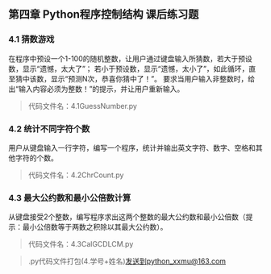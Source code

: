 ## 第四章 Python程序控制结构 课后练习题

### 4.1 猜数游戏
在程序中预设一个1-100的随机整数，让用户通过键盘输入所猜数，若大于预设数，显示“遗憾，太大了”；
若小于预设数，显示“遗憾，太小了”，如此循环，直至猜中该数，显示“预测N次，恭喜你猜中了！”。
要求当用户输入非整数时，给出“输入内容必须为整数！”的提示，并让用户重新输入。
> 代码文件名：4.1GuessNumber.py

### 4.2 统计不同字符个数
用户从键盘输入一行字符，编写一个程序，统计并输出英文字符、数字、空格和其他字符的个数。
> 代码文件名：4.2ChrCount.py

### 4.3 最大公约数和最小公倍数计算
从键盘接受2个整数，编写程序求出这两个整数的最大公约数和最小公倍数（提示：最小公倍数等于两数之积除以其最大公约数）。
> 代码文件名：4.3CalGCDLCM.py

> .py代码文件打包(4.学号+姓名)发送到python_xxmu@163.com
